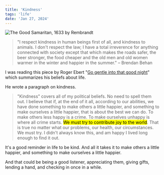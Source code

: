 ```yaml
---
title: 'Kindness'
tags: 'life'
date: 'Jan 27, 2024'
---
```


![The Good Samaritan, 1633 by Rembrandt](/images/samaritan.jpeg)

> "I respect kindness in human beings first of all, and kindness to animals. I don't respect the law; I have a total irreverence for anything connected with society except that which makes the roads safer, the beer stronger, the food cheaper and the old men and old women warmer in the winter and happier in the summer." – Brendan Behan

I was reading this piece by Roger Ebert "[Go gentle into that good night](https://www.rogerebert.com/roger-ebert/go-gentle-into-that-good-night)" which summarizes his beliefs about life.

He wrote a paragraph on kindness.

> "Kindness" covers all of my political beliefs. No need to spell them out. I believe that if, at the end of it all, according to our abilities, we have done something to make others a little happier, and something to make ourselves a little happier, that is about the best we can do. To make others less happy is a crime. To make ourselves unhappy is where all crime starts. <mark>We must try to contribute joy to the world</mark>. That is true no matter what our problems, our health, our circumstances. We must try. I didn't always know this, and am happy I lived long enough to find it out.

It's a good reminder in life to be kind. And all it takes it to make others a little happier, and something to make ourselves a little happier.

And that could be being a good listener, appreciating them, giving gifts, lending a hand, and checking in once in a while.

